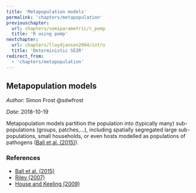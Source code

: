 ```yaml
---
title: 'Metapopulation models'
permalink: 'chapters/metapopulation'
previouschapter:
  url: chapters/semiparametric/r_pomp
  title: 'R using pomp'
nextchapter:
  url: chapters/lloydjansen2004/intro
  title: 'Deterministic SEIR'
redirect_from:
  - 'chapters/metapopulation'
---
```

## Metapopulation models

*Author*: Simon Frost @sdwfrost

*Date*: 2018-10-19

Metapopulation models partition the population into (typically many) sub-populations (groups, patches,...), including spatially segregated large sub-populations, small households, or even hosts modelled as populations of pathogens ([Ball et al. (2015)](https://doi.org/10.1016/j.epidem.2014.08.001)).

### References

- [Ball et al. (2015)](https://doi.org/10.1016/j.epidem.2014.08.001)
- [Riley (2007)](https://dx.doi.org/10.1126/science.1134695)
- [House and Keeling (2009)](https://dx.doi.org/10.1017%2FS0950268808001416)
